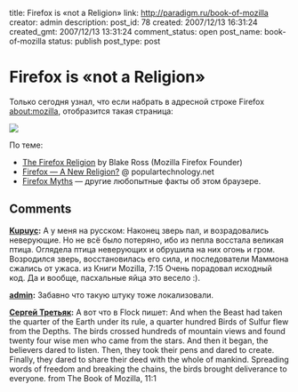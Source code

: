 title: Firefox is «not a Religion»
link: http://paradigm.ru/book-of-mozilla
creator: admin
description:
post_id: 78
created: 2007/12/13 16:31:24
created_gmt: 2007/12/13 13:31:24
comment_status: open
post_name: book-of-mozilla
status: publish
post_type: post

# Firefox is «not a Religion»

Только сегодня узнал, что если набрать в адресной строке Firefox [about:mozilla](about:mozilla), отобразится такая страница:

![](/media/book-of-mozilla.png)

По теме:

  * [The Firefox Religion](http://www.blakeross.com/2005/01/22/firefox-religion/) by Blake Ross (Mozilla Firefox Founder)
  * [Firefox — A New Religion?](http://www.populartechnology.net/2005/01/firefox-new-religion.html) @ populartechnology.net
  * [Firefox Myths](http://mywebpages.comcast.net/SupportCD/FirefoxMyths.html) — другие любопытные факты об этом браузере.

## Comments

**[Kupuyc](#41 "2007/12/13 18:00:18"):** А у меня на русском: Наконец зверь пал, и возрадовались неверующие. Но не всё было потеряно, ибо из пепла восстала великая птица. Оглядела птица неверующих и обрушила на них огонь и гром. Возродился зверь, восстановилась его сила, и последователи Маммона сжались от ужаса. из Книги Mozilla, 7:15 Очень порадовал исходный код. Да и вообще, пасхальные яйца это весело :).

**[admin](#42 "2007/12/13 18:16:09"):** Забавно что такую штуку тоже локализовали.

**[Сергей Третьяк](#43 "2007/12/13 18:49:53"):** А вот что в Flock пишет: And when the Beast had taken the quarter of the Earth under its rule, a quarter hundred Birds of Sulfur flew from the Depths. The birds crossed hundreds of mountain views and found twenty four wise men who came from the stars. And then it began, the believers dared to listen. Then, they took their pens and dared to create. Finally, they dared to share their deed with the whole of mankind. Spreading words of freedom and breaking the chains, the birds brought deliverance to everyone. from The Book of Mozilla, 11:1


